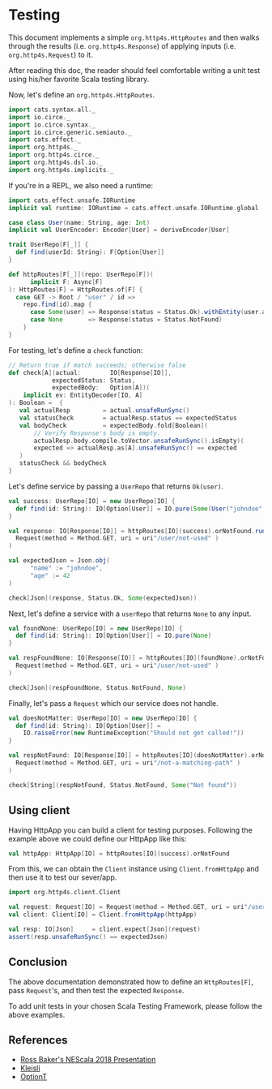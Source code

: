 # Testing

This document implements a simple `org.http4s.HttpRoutes` and then
walks through the results (i.e. `org.http4s.Response`) of applying inputs (i.e. `org.http4s.Request`) to it.

After reading this doc, the reader should feel comfortable writing a unit test using his/her favorite Scala testing library.

Now, let's define an `org.http4s.HttpRoutes`.

```scala mdoc:silent
import cats.syntax.all._
import io.circe._
import io.circe.syntax._
import io.circe.generic.semiauto._
import cats.effect._
import org.http4s._
import org.http4s.circe._
import org.http4s.dsl.io._
import org.http4s.implicits._
```

If you're in a REPL, we also need a runtime:

```scala mdoc:silent
import cats.effect.unsafe.IORuntime
implicit val runtime: IORuntime = cats.effect.unsafe.IORuntime.global
```

```scala mdoc
case class User(name: String, age: Int)
implicit val UserEncoder: Encoder[User] = deriveEncoder[User]

trait UserRepo[F[_]] {
  def find(userId: String): F[Option[User]]
}

def httpRoutes[F[_]](repo: UserRepo[F])(
      implicit F: Async[F]
): HttpRoutes[F] = HttpRoutes.of[F] {
  case GET -> Root / "user" / id =>
    repo.find(id).map {
      case Some(user) => Response(status = Status.Ok).withEntity(user.asJson)
      case None       => Response(status = Status.NotFound)
    }
}
```

For testing, let's define a `check` function:

```scala mdoc
// Return true if match succeeds; otherwise false
def check[A](actual:        IO[Response[IO]],
            expectedStatus: Status,
            expectedBody:   Option[A])(
    implicit ev: EntityDecoder[IO, A]
): Boolean =  {
   val actualResp         = actual.unsafeRunSync()
   val statusCheck        = actualResp.status == expectedStatus
   val bodyCheck          = expectedBody.fold[Boolean](
       // Verify Response's body is empty.
       actualResp.body.compile.toVector.unsafeRunSync().isEmpty)(
       expected => actualResp.as[A].unsafeRunSync() == expected
   )
   statusCheck && bodyCheck
}

```

Let's define service by passing a `UserRepo` that returns `Ok(user)`.

```scala mdoc
val success: UserRepo[IO] = new UserRepo[IO] {
  def find(id: String): IO[Option[User]] = IO.pure(Some(User("johndoe", 42)))
}

val response: IO[Response[IO]] = httpRoutes[IO](success).orNotFound.run(
  Request(method = Method.GET, uri = uri"/user/not-used" )
)

val expectedJson = Json.obj(
      "name" := "johndoe",
      "age" := 42
)

check[Json](response, Status.Ok, Some(expectedJson))
```

Next, let's define a service with a `userRepo` that returns `None` to any input.

```scala mdoc
val foundNone: UserRepo[IO] = new UserRepo[IO] {
  def find(id: String): IO[Option[User]] = IO.pure(None)
}

val respFoundNone: IO[Response[IO]] = httpRoutes[IO](foundNone).orNotFound.run(
  Request(method = Method.GET, uri = uri"/user/not-used" )
)

check[Json](respFoundNone, Status.NotFound, None)
```

Finally, let's pass a `Request` which our service does not handle.

```scala mdoc
val doesNotMatter: UserRepo[IO] = new UserRepo[IO] {
  def find(id: String): IO[Option[User]] =
    IO.raiseError(new RuntimeException("Should not get called!"))
}

val respNotFound: IO[Response[IO]] = httpRoutes[IO](doesNotMatter).orNotFound.run(
  Request(method = Method.GET, uri = uri"/not-a-matching-path" )
)

check[String](respNotFound, Status.NotFound, Some("Not found"))
```

## Using client

Having HttpApp you can build a client for testing purposes. Following the example above we could define our HttpApp like this:

```scala mdoc
val httpApp: HttpApp[IO] = httpRoutes[IO](success).orNotFound
```

From this, we can obtain the `Client` instance using `Client.fromHttpApp` and then use it to test our sever/app.

```scala mdoc
import org.http4s.client.Client

val request: Request[IO] = Request(method = Method.GET, uri = uri"/user/not-used")
val client: Client[IO] = Client.fromHttpApp(httpApp)

val resp: IO[Json]     = client.expect[Json](request)
assert(resp.unsafeRunSync() == expectedJson)
```

## Conclusion

The above documentation demonstrated how to define an `HttpRoutes[F]`, pass `Request`'s, and then
test the expected `Response`.

To add unit tests in your chosen Scala Testing Framework, please follow the above examples.

## References

* [Ross Baker's NEScala 2018 Presentation](https://rossabaker.github.io/boston-http4s/#2)
* [Kleisli](https://typelevel.org/cats/datatypes/kleisli.html)
* [OptionT](https://typelevel.org/cats/datatypes/optiont.html)

